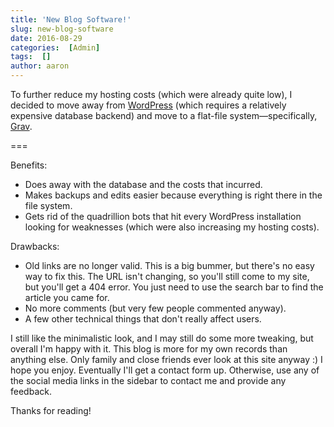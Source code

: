 ```yaml
---
title: 'New Blog Software!'
slug: new-blog-software
date: 2016-08-29
categories:  [Admin]
tags:  []
author: aaron
---
```


To further reduce my hosting costs (which were already quite low), I decided to move away from [WordPress](http://wordpress.org) (which requires a relatively expensive database backend) and move to a flat-file system&mdash;specifically, [Grav](https://getgrav.org/).

===

Benefits:

* Does away with the database and the costs that incurred.
* Makes backups and edits easier because everything is right there in the file system.
* Gets rid of the quadrillion bots that hit every WordPress installation looking for weaknesses (which were also increasing my hosting costs).

Drawbacks:

* Old links are no longer valid. This is a big bummer, but there's no easy way to fix this. The URL isn't changing, so you'll still come to my site, but you'll get a 404 error. You just need to use the search bar to find the article you came for.
* No more comments (but very few people commented anyway).
* A few other technical things that don't really affect users.

I still like the minimalistic look, and I may still do some more tweaking, but overall I'm happy with it. This blog is more for my own records than anything else. Only family and close friends ever look at this site anyway :) I hope you enjoy. Eventually I'll get a contact form up. Otherwise, use any of the social media links in the sidebar to contact me and provide any feedback.

Thanks for reading!
